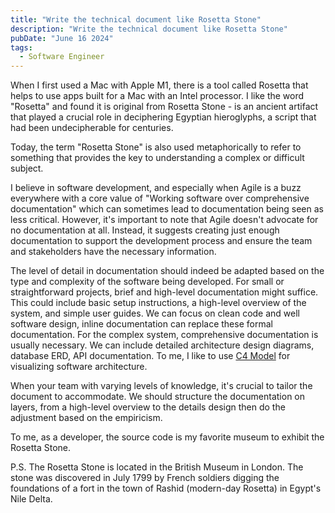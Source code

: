 ```yaml
---
title: "Write the technical document like Rosetta Stone"
description: "Write the technical document like Rosetta Stone"
pubDate: "June 16 2024"
tags:
  - Software Engineer
---
```


When I first used a Mac with Apple M1, there is a tool called Rosetta that helps to use apps built for a Mac with an Intel processor. I like the word "Rosetta" and found it is original from Rosetta Stone - is an ancient artifact that played a crucial role in deciphering Egyptian hieroglyphs, a script that had been undecipherable for centuries.

Today, the term "Rosetta Stone" is also used metaphorically to refer to something that provides the key to understanding a complex or difficult subject.

I believe in software development, and especially when Agile is a buzz everywhere with a core value of "Working software over comprehensive documentation" which can sometimes lead to documentation being seen as less critical. However, it's important to note that Agile doesn't advocate for no documentation at all. Instead, it suggests creating just enough documentation to support the development process and ensure the team and stakeholders have the necessary information.

The level of detail in documentation should indeed be adapted based on the type and complexity of the software being developed. For small or straightforward projects, brief and high-level documentation might suffice. This could include basic setup instructions, a high-level overview of the system, and simple user guides. We can focus on clean code and well software design, inline documentation can replace these formal documentation. For the complex system, comprehensive documentation is usually necessary. We can include detailed architecture design diagrams, database ERD, API documentation. To me, I like to  use [C4 Model](https://c4model.com/) for visualizing software architecture.

When your team with varying levels of knowledge, it's crucial to tailor the document to accommodate. We should structure the documentation on layers, from a high-level overview to the details design then do the adjustment based on the empiricism.

To me, as a developer, the source code is my favorite museum to exhibit the Rosetta Stone.

P.S. The Rosetta Stone is located in the British Museum in London. The stone was discovered in July 1799 by French soldiers digging the foundations of a fort in the town of Rashid (modern-day Rosetta) in Egypt's Nile Delta.
